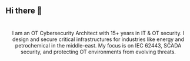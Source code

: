 ## Hi there 👋

<h1 align="center">
  <b>
    <a href="#" style="text-decoration:none;">
      <span id="typing"></span>
    </a>
  </b>
</h1>

<p align="center">
  I am an OT Cybersecurity Architect with 15+ years in IT & OT security.  
  I design and secure critical infrastructures for industries like energy and petrochemical in the middle-east. My focus is on IEC 62443, SCADA security, and protecting OT environments from evolving threats. 
</p>

<script>
const text = "Welcome to Dark Raver's Corner";
let i = 0;
function typeWriter() {
  if (i < text.length) {
    document.getElementById("typing").innerHTML += text.charAt(i);
    i++;
    setTimeout(typeWriter, 100);
  }
}
typeWriter();
</script>


<!--
**asmz23/asmz23** is a ✨ _special_ ✨ repository because its `README.md` (this file) appears on your GitHub profile.

Here are some ideas to get you started:

- 🔭 I’m currently working on ...
- 🌱 I’m currently learning ...
- 👯 I’m looking to collaborate on ...
- 🤔 I’m looking for help with ...
- 💬 Ask me about ...
- 📫 How to reach me: ...
- 😄 Pronouns: ...
- ⚡ Fun fact: ...
-->
